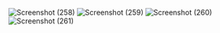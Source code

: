 ![Screenshot (258)](https://user-images.githubusercontent.com/86480480/208683302-254ef7a4-2561-498f-8ae1-5ad6e6d27488.png)
![Screenshot (259)](https://user-images.githubusercontent.com/86480480/208683311-6bd2827e-8a1b-456e-af7b-6b005d9de714.png)
![Screenshot (260)](https://user-images.githubusercontent.com/86480480/208683317-cc34fd5c-8b57-4e1c-9a1b-cc39276cc2a7.png)
![Screenshot (261)](https://user-images.githubusercontent.com/86480480/208683325-699671a8-9572-4eaa-b117-40669dfb1be4.png)
